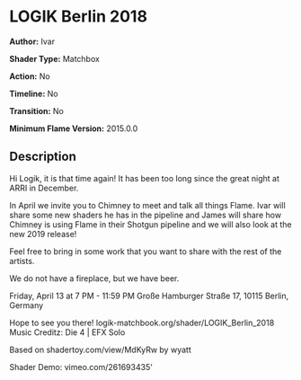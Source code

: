 # LOGIK Berlin 2018

**Author:** Ivar

**Shader Type:** Matchbox

**Action:** No

**Timeline:** No

**Transition:** No

**Minimum Flame Version:** 2015.0.0


## Description
Hi Logik, it is that time again! It has been too long since the great night at ARRI in December.

  In April we invite you to Chimney to meet and talk all things Flame. Ivar will share some new shaders he has in the pipeline and James will share how Chimney is using Flame in their Shotgun pipeline and we will also look at the new 2019 release!

  Feel free to bring in some work that you want to share with the rest of the artists.

  We do not have a fireplace, but we have beer.

  Friday, April 13 at 7 PM - 11:59 PM
  Große Hamburger Straße 17, 10115 Berlin, Germany

  Hope to see you there!
  logik-matchbook.org/shader/LOGIK_Berlin_2018
  Music Creditz: Die 4 | EFX Solo

  Based on shadertoy.com/view/MdKyRw by wyatt

  Shader Demo: vimeo.com/261693435'
        
